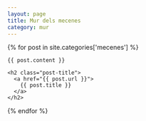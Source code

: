 ```yaml
---
layout: page
title: Mur dels mecenes
category: mur
---
```


<div class="posts">
  {% for post in site.categories['mecenes'] %}
  <div class="post">

    {{ post.content }}
    
    <h2 class="post-title">
      <a href="{{ post.url }}">
        {{ post.title }}
      </a>
    </h2>

  </div>
  {% endfor %}
</div>